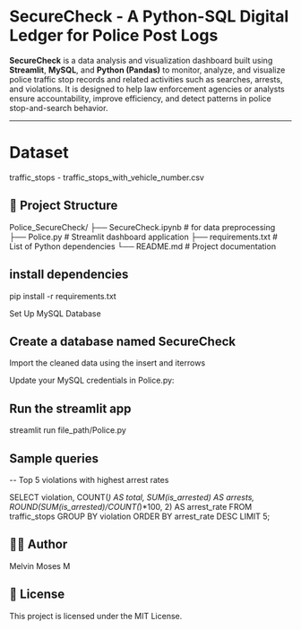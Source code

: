 # SecureCheck - A Python-SQL Digital Ledger for Police Post Logs


**SecureCheck** is a data analysis and visualization dashboard built using **Streamlit**, **MySQL**, and **Python (Pandas)** to monitor, analyze, and visualize police traffic stop records and related activities such as searches, arrests, and violations. It is designed to help law enforcement agencies or analysts ensure accountability, improve efficiency, and detect patterns in police stop-and-search behavior.

---

# Dataset

traffic_stops - traffic_stops_with_vehicle_number.csv 


## 📁 Project Structure

Police_SecureCheck/
├── SecureCheck.ipynb #  for data preprocessing
├── Police.py # Streamlit dashboard application
├── requirements.txt # List of Python dependencies
└── README.md # Project documentation

## install dependencies

pip install -r requirements.txt

Set Up MySQL Database

## Create a database named SecureCheck

Import the cleaned data using the insert and iterrows 


Update your MySQL credentials in Police.py:


## Run the streamlit app

streamlit run file_path/Police.py

## Sample queries
-- Top 5 violations with highest arrest rates



SELECT violation,
COUNT(*) AS total,
SUM(is_arrested) AS arrests,
ROUND(SUM(is_arrested)/COUNT(*)*100, 2) AS arrest_rate
FROM traffic_stops
GROUP BY violation
ORDER BY arrest_rate DESC
LIMIT 5;

## 🙋‍♂️ Author
Melvin Moses M

## 📜 License
This project is licensed under the MIT License.

